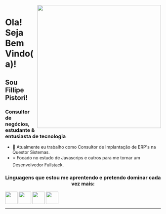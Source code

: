 <img align="right" width="400px" src="https://github.com/FillipePistori/FillipePistori/assets/158501870/3bf98d9b-4622-4efb-adf3-b032c46efca8">

# Ola! Seja Bem Vindo(a)!
## Sou Fillipe Pistori!

### Consultor de negócios, estudante & entusiasta de tecnologia

- 💼 Atualmente eu trabalho como Consultor de Implantação de ERP's na Questor Sistemas.
- ⭐ Focado no estudo de Javascrips e outros para me tornar um Desenvolvedor Fullstack.


### <p align="center" border="10px"> Linguagens que estou me aprentendo e pretendo dominar cada vez mais:

<img align="center" width="40" src="https://github.com/FillipePistori/FillipePistori/assets/158501870/4cda2159-f020-4ec0-937c-0665c6129738">
<img align="center" width="40" src="https://github.com/FillipePistori/FillipePistori/assets/158501870/24885b2b-bbf4-45b4-9a0f-302619d935a9">
<img align="center" width="40" src="https://github.com/FillipePistori/FillipePistori/assets/158501870/0cd57fc9-ec2c-4a98-9db4-ad286f06e09c">
<img align="center" width="40" src="https://github.com/FillipePistori/FillipePistori/assets/158501870/9c46e94b-d427-4ff7-9a41-082ea8c8b02b">

<p/>
<hr>
